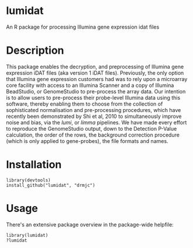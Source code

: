 lumidat
=======

An R package for processing Illumina gene expression idat files

Description
===========
This package enables the decryption, and
preprocessing of Illumina gene expression iDAT files
(aka version 1 iDAT files). Previously, the only option
that Illumina gene expression customers had was to rely
upon a microarray core facility with access to an
Illumina Scanner and a copy of Illumina BeadStudio, or
GenomeStudio to pre-process the array data. Our
intention is to allow users to pre-process their
probe-level Illumina data using this software, thereby
enabling them to choose from the collection of
sophisticated normalisation and pre-processing
procedures, which have recently been demonstrated by
Shi et al, 2010 to simultaneously improve noise and
bias, via the *lumi*, or *limma* pipelines. We
have made every effort to reproduce the GenomeStudio
output, down to the Detection P-Value calculation, the
order of the rows, the background correction procedure
(which is only applied to gene-probes), the file formats and names.

Installation
============
    library(devtools)
    install_github("lumidat", "drmjc")

Usage
=====
There's an extensive package overview in the package-wide helpfile:

    library(lumidat)
    ?lumidat

    
